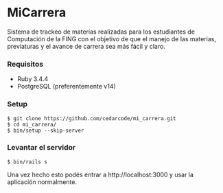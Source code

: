 # MiCarrera

Sistema de trackeo de materias realizadas para los estudiantes de Computación de la FING con el objetivo de que el manejo de las materias, previaturas y el avance de carrera sea más fácil y claro.

### Requisitos

* Ruby 3.4.4
* PostgreSQL (preferentemente v14)

### Setup

```
$ git clone https://github.com/cedarcode/mi_carrera.git
$ cd mi_carrera/
$ bin/setup --skip-server
```

### Levantar el servidor

```
$ bin/rails s
```

Una vez hecho esto podés entrar a http://localhost:3000 y usar la aplicación normalmente.
